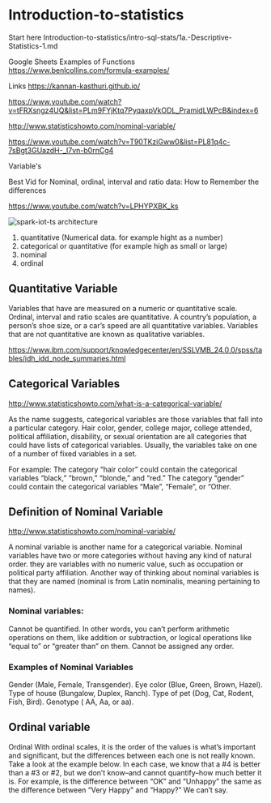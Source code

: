 # Introduction-to-statistics

Start here   Introduction-to-statistics/intro-sql-stats/1a.-Descriptive-Statistics-1.md 

Google Sheets Examples of Functions
https://www.benlcollins.com/formula-examples/




Links
https://kannan-kasthuri.github.io/

https://www.youtube.com/watch?v=tFRXsngz4UQ&list=PLm9FYjKtq7PyqaxpVkODL_PramidLWPcB&index=6

http://www.statisticshowto.com/nominal-variable/

https://www.youtube.com/watch?v=T90TKziGww0&list=PL81q4c-7sBgt3GUazdH-_I7vn-b0rnCg4



Variable's

Best Vid for Nominal, ordinal, interval and ratio data: How to Remember the differences

https://www.youtube.com/watch?v=LPHYPXBK_ks


![spark-iot-ts architecture]("https://github.com/NubeDev/Introduction-to-statistics/blob/master/images/1%20%20Nominal%20%20ordinal%20%20interval%20and%20ratio%20data%20%20How%20to%20Remember%20the%20differences%20%20%20YouTube.png")
 
 1) quantitative (Numerical data. for example hight as a number)
 2) categorical or quantitative (for example high as small or large)
 3) nominal 
 4) ordinal
 
 
 ## Quantitative Variable

Variables that have are measured on a numeric or quantitative scale. Ordinal, interval and ratio scales are quantitative. A country’s population, a person’s shoe size, or a car’s speed are all quantitative variables. Variables that are not quantitative are known as qualitative variables.


https://www.ibm.com/support/knowledgecenter/en/SSLVMB_24.0.0/spss/tables/idh_idd_node_summaries.html



## Categorical Variables

http://www.statisticshowto.com/what-is-a-categorical-variable/

As the name suggests, categorical variables are those variables that fall into a particular category. Hair color, gender, college major, college attended, political affiliation, disability, or sexual orientation are all categories that could have lists of categorical variables. Usually, the variables take on one of a number of fixed variables in a set.

For example:
The category “hair color” could contain the categorical variables “black,” “brown,” “blonde,” and “red.”
The category “gender” could contain the categorical variables “Male”, “Female”, or “Other.


## Definition of Nominal Variable

http://www.statisticshowto.com/nominal-variable/

A nominal variable is another name for a categorical variable. Nominal variables have two or more categories without having any kind of natural order. they are variables with no numeric value, such as occupation or political party affiliation. Another way of thinking about nominal variables is that they are named (nominal is from Latin nominalis, meaning pertaining to names).

### Nominal variables:

Cannot be quantified. In other words, you can’t perform arithmetic operations on them, like addition or subtraction, or logical operations like “equal to” or “greater than” on them.
Cannot be assigned any order.


### Examples of Nominal Variables
Gender (Male, Female, Transgender).
Eye color (Blue, Green, Brown, Hazel).
Type of house (Bungalow, Duplex, Ranch).
Type of pet (Dog, Cat, Rodent, Fish, Bird).
Genotype ( AA, Aa, or aa).


## Ordinal variable



Ordinal
With ordinal scales, it is the order of the values is what’s important and significant, but the differences between each one is not really known.  Take a look at the example below.  In each case, we know that a #4 is better than a #3 or #2, but we don’t know–and cannot quantify–how much better it is.  For example, is the difference between “OK” and “Unhappy” the same as the difference between “Very Happy” and “Happy?”  We can’t say.
